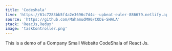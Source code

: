 ```yaml
---
title: 'Codeshala'
live: 'https://61c7283bb5f4a2e3696c7d4c--upbeat-euler-886679.netlify.app/'
source: 'https://github.com/MahamudM90/CODE-SHALA'
stack: 'ReacJs,Redux'
image: 'taskController.png'
---
```


This is a demo of a Company Small Website CodeShala of React Js.